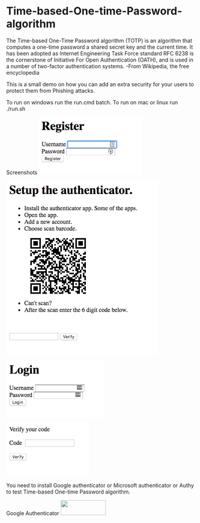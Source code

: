 # Time-based-One-time-Password-algorithm
The Time-based One-Time Password algorithm (TOTP) is an algorithm that computes a one-time password a shared secret key and the current time. It has been adopted as Internet Engineering Task Force standard RFC 6238 is the cornerstone of Initiative For Open Authentication (OATH), and is used in a number of two-factor authentication systems. -From Wikipedia, the free encyclopedia 

This is a small demo on how you can add an extra security for your users to protect them from Phishing attacks.

To run on windows run the run.cmd batch.
To run on mac or linux run ./run.sh

Screenshots
![Registration Screen](https://github.com/searock/searock.github.io/raw/master/images/readme/1.png)

![Code registration](https://github.com/searock/searock.github.io/raw/master/images/readme/2.png)

![Login Screen](https://github.com/searock/searock.github.io/raw/master/images/readme/3.png)

![Code verification](https://github.com/searock/searock.github.io/raw/master/images/readme/4.png)

You need to install Google authenticator or Microsoft authenticator or Authy to test Time-based One-time Password algorithm.

Google Authenticator
<a href="https://play.google.com/store/apps/details?id=com.google.android.apps.authenticator2">
	<img src="images/google_play.svg" height="40" width="120">
</a>